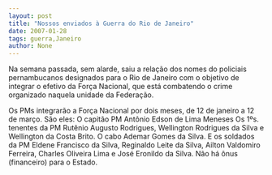 ```yaml
---
layout: post
title: "Nossos enviados à Guerra do Rio de Janeiro"
date: 2007-01-28
tags: guerra,Janeiro
author: None
---
```


Na semana passada, sem alarde, saiu a relação dos nomes do policiais pernambucanos designados para o Rio de Janeiro com o objetivo de integrar o efetivo da Força Nacional, que está combatendo o crime organizado naquela unidade da Federação.

Os PMs integrarão a Força Nacional por dois meses, de 12 de janeiro a 12 de março.
São eles:
O capitão PM Antônio Edson de Lima Meneses
Os 1ºs. tenentes da PM Rutênio Augusto Rodrigues, Wellington Rodrigues da Silva e Wellington da Costa Brito.
O cabo Ademar Gomes da Silva. 
E os soldados da PM Eldene Francisco da Silva, Reginaldo Leite da Silva, Ailton Valdomiro Ferreira, Charles Oliveira Lima e José Eronildo da Silva.
Não há ônus (financeiro) para o Estado. 